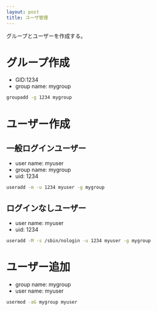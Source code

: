 ```yaml
---
layout: post
title: ユーザ管理
---
```


グループとユーザーを作成する。

# グループ作成

- GID:1234
- group name: mygroup

```sh
groupadd -g 1234 mygroup
```

# ユーザー作成

## 一般ログインユーザー

- user name: myuser
- group name: mygroup
- uid: 1234

```sh
useradd -m -u 1234 myuser -g mygroup
```

## ログインなしユーザー

- user name: myuser
- uid: 1234

```sh
useradd -M -s /sbin/nologin -u 1234 myuser -g mygroup
```

# ユーザー追加

- group name: mygroup
- user name: myuser

```sh
usermod -aG mygroup myuser
```
